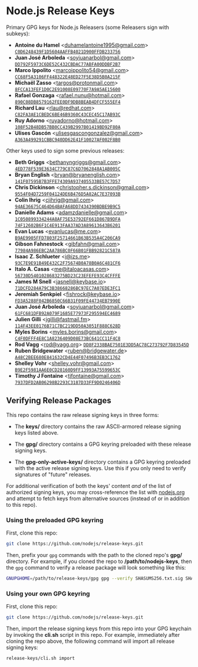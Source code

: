 # Node.js Release Keys

Primary GPG keys for Node.js Releasers (some Releasers sign with subkeys):

<!-- Active releasers keys -->

* **Antoine du Hamel** <<duhamelantoine1995@gmail.com>>
  [`C0D6248439F1D5604AAFFB4021D900FFDB233756`](./keys/C0D6248439F1D5604AAFFB4021D900FFDB233756.asc)
* **Juan José Arboleda** <<soyjuanarbol@gmail.com>>
  [`DD792F5973C6DE52C432CBDAC77ABFA00DDBF2B7`](./keys/DD792F5973C6DE52C432CBDAC77ABFA00DDBF2B7.asc)
* **Marco Ippolito** <<marcoippolito54@gmail.com>>
  [`CC68F5A3106FF448322E48ED27F5E38D5B0A215F`](./keys/CC68F5A3106FF448322E48ED27F5E38D5B0A215F.asc)
* **Michaël Zasso** <<targos@protonmail.com>>
  [`8FCCA13FEF1D0C2E91008E09770F7A9A5AE15600`](./keys/8FCCA13FEF1D0C2E91008E09770F7A9A5AE15600.asc)
* **Rafael Gonzaga** <<rafael.nunu@hotmail.com>>
  [`890C08DB8579162FEE0DF9DB8BEAB4DFCF555EF4`](./keys/890C08DB8579162FEE0DF9DB8BEAB4DFCF555EF4.asc)
* **Richard Lau** <<rlau@redhat.com>>
  [`C82FA3AE1CBEDC6BE46B9360C43CEC45C17AB93C`](./keys/C82FA3AE1CBEDC6BE46B9360C43CEC45C17AB93C.asc)
* **Ruy Adorno** <<ruyadorno@hotmail.com>>
  [`108F52B48DB57BB0CC439B2997B01419BD92F80A`](./keys/108F52B48DB57BB0CC439B2997B01419BD92F80A.asc)
* **Ulises Gascón** <<ulisesgascongonzalez@gmail.com>>
  [`A363A499291CBBC940DD62E41F10027AF002F8B0`](./keys/A363A499291CBBC940DD62E41F10027AF002F8B0.asc)

<!-- /Active releasers keys -->

Other keys used to sign some previous releases:

<!-- Retired keys -->

* **Beth Griggs** <<bethanyngriggs@gmail.com>>
  [`4ED778F539E3634C779C87C6D7062848A1AB005C`](./keys/4ED778F539E3634C779C87C6D7062848A1AB005C.asc)
* **Bryan English** <<bryan@bryanenglish.com>>
  [`141F07595B7B3FFE74309A937405533BE57C7D57`](./keys/141F07595B7B3FFE74309A937405533BE57C7D57.asc)
* **Chris Dickinson** <<christopher.s.dickinson@gmail.com>>
  [`9554F04D7259F04124DE6B476D5A82AC7E37093B`](./keys/9554F04D7259F04124DE6B476D5A82AC7E37093B.asc)
* **Colin Ihrig** <<cjihrig@gmail.com>>
  [`94AE36675C464D64BAFA68DD7434390BDBE9B9C5`](./keys/94AE36675C464D64BAFA68DD7434390BDBE9B9C5.asc)
* **Danielle Adams** <<adamzdanielle@gmail.com>>
  [`1C050899334244A8AF75E53792EF661D867B9DFA`](./keys/1C050899334244A8AF75E53792EF661D867B9DFA.asc)
  [`74F12602B6F1C4E913FAA37AD3A89613643B6201`](./keys/74F12602B6F1C4E913FAA37AD3A89613643B6201.asc)
* **Evan Lucas** <<evanlucas@me.com>>
  [`B9AE9905FFD7803F25714661B63B535A4C206CA9`](./keys/B9AE9905FFD7803F25714661B63B535A4C206CA9.asc)
* **Gibson Fahnestock** <<gibfahn@gmail.com>>
  [`77984A986EBC2AA786BC0F66B01FBB92821C587A`](./keys/77984A986EBC2AA786BC0F66B01FBB92821C587A.asc)
* **Isaac Z. Schlueter** <<i@izs.me>>
  [`93C7E9E91B49E432C2F75674B0A78B0A6C481CF6`](./keys/93C7E9E91B49E432C2F75674B0A78B0A6C481CF6.asc)
* **Italo A. Casas** <<me@italoacasas.com>>
  [`56730D5401028683275BD23C23EFEFE93C4CFFFE`](./keys/56730D5401028683275BD23C23EFEFE93C4CFFFE.asc)
* **James M Snell** <<jasnell@keybase.io>>
  [`71DCFD284A79C3B38668286BC97EC7A07EDE3FC1`](./keys/71DCFD284A79C3B38668286BC97EC7A07EDE3FC1.asc)
* **Jeremiah Senkpiel** <<fishrock@keybase.io>>
  [`FD3A5288F042B6850C66B31F09FE44734EB7990E`](./keys/FD3A5288F042B6850C66B31F09FE44734EB7990E.asc)
* **Juan José Arboleda** <<soyjuanarbol@gmail.com>>
  [`61FC681DFB92A079F1685E77973F295594EC4689`](./keys/61FC681DFB92A079F1685E77973F295594EC4689.asc)
* **Julien Gilli** <<jgilli@fastmail.fm>>
  [`114F43EE0176B71C7BC219DD50A3051F888C628D`](./keys/114F43EE0176B71C7BC219DD50A3051F888C628D.asc)
* **Myles Borins** <<myles.borins@gmail.com>>
  [`C4F0DFFF4E8C1A8236409D08E73BC641CC11F4C8`](./keys/C4F0DFFF4E8C1A8236409D08E73BC641CC11F4C8.asc)
* **Rod Vagg** <<rod@vagg.org>>
  [`DD8F2338BAE7501E3DD5AC78C273792F7D83545D`](./keys/DD8F2338BAE7501E3DD5AC78C273792F7D83545D.asc)
* **Ruben Bridgewater** <<ruben@bridgewater.de>>
  [`A48C2BEE680E841632CD4E44F07496B3EB3C1762`](./keys/A48C2BEE680E841632CD4E44F07496B3EB3C1762.asc)
* **Shelley Vohr** <<shelley.vohr@gmail.com>>
  [`B9E2F5981AA6E0CD28160D9FF13993A75599653C`](./keys/B9E2F5981AA6E0CD28160D9FF13993A75599653C.asc)
* **Timothy J Fontaine** <<tjfontaine@gmail.com>>
  [`7937DFD2AB06298B2293C3187D33FF9D0246406D`](./keys/7937DFD2AB06298B2293C3187D33FF9D0246406D.asc)

<!-- /Retired keys -->

## Verifying Release Packages

This repo contains the raw release signing keys in three forms:

- The **keys/** directory contains the raw ASCII-armored release signing keys listed above.

- The **gpg/** directory contains a GPG keyring preloaded with these release signing keys.

- The **gpg-only-active-keys/** directory contains a GPG keyring preloaded with
  the active release signing keys. Use this if you only need to verify
  signatures of "future" releases.

For additional verification of both the keys' content *and* of the list of authorized signing
keys, you may cross-reference the list with [nodejs.org](https://nodejs.org) and attempt to
fetch keys from alternative sources (instead of or in addition to this repo).

### Using the preloaded GPG keyring

First, clone this repo:

```bash
git clone https://github.com/nodejs/release-keys.git
```

Then, prefix your `gpg` commands with the path to the cloned repo's **gpg/** directory.
For example, if you cloned the repo to **/path/to/nodejs-keys**, then the `gpg` command
to verify a release package will look something like this:

```bash
GNUPGHOME=/path/to/release-keys/gpg gpg --verify SHASUMS256.txt.sig SHASUMS256.txt
```

### Using your own GPG keyring

First, clone this repo:

```bash
git clone https://github.com/nodejs/release-keys.git
```

Then, import the release signing keys from this repo into your GPG keychain by invoking
the **cli.sh** script in this repo. For example, immediately after cloning the repo above,
the following command will import all release signing keys:

```bash
release-keys/cli.sh import
```
